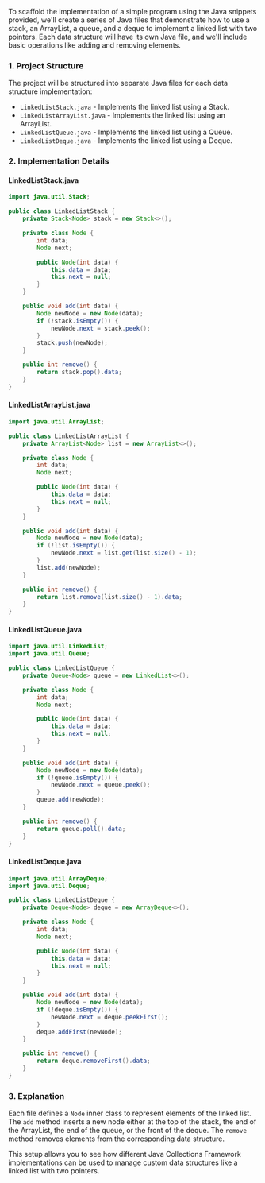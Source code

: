 To scaffold the implementation of a simple program using the Java snippets provided, we'll create a series of Java files that demonstrate how to use a stack, an ArrayList, a queue, and a deque to implement a linked list with two pointers. Each data structure will have its own Java file, and we'll include basic operations like adding and removing elements.

### 1. Project Structure
The project will be structured into separate Java files for each data structure implementation:
- `LinkedListStack.java` - Implements the linked list using a Stack.
- `LinkedListArrayList.java` - Implements the linked list using an ArrayList.
- `LinkedListQueue.java` - Implements the linked list using a Queue.
- `LinkedListDeque.java` - Implements the linked list using a Deque.

### 2. Implementation Details

#### LinkedListStack.java
```java
import java.util.Stack;

public class LinkedListStack {
    private Stack<Node> stack = new Stack<>();

    private class Node {
        int data;
        Node next;

        public Node(int data) {
            this.data = data;
            this.next = null;
        }
    }

    public void add(int data) {
        Node newNode = new Node(data);
        if (!stack.isEmpty()) {
            newNode.next = stack.peek();
        }
        stack.push(newNode);
    }

    public int remove() {
        return stack.pop().data;
    }
}
```

#### LinkedListArrayList.java
```java
import java.util.ArrayList;

public class LinkedListArrayList {
    private ArrayList<Node> list = new ArrayList<>();

    private class Node {
        int data;
        Node next;

        public Node(int data) {
            this.data = data;
            this.next = null;
        }
    }

    public void add(int data) {
        Node newNode = new Node(data);
        if (!list.isEmpty()) {
            newNode.next = list.get(list.size() - 1);
        }
        list.add(newNode);
    }

    public int remove() {
        return list.remove(list.size() - 1).data;
    }
}
```

#### LinkedListQueue.java
```java
import java.util.LinkedList;
import java.util.Queue;

public class LinkedListQueue {
    private Queue<Node> queue = new LinkedList<>();

    private class Node {
        int data;
        Node next;

        public Node(int data) {
            this.data = data;
            this.next = null;
        }
    }

    public void add(int data) {
        Node newNode = new Node(data);
        if (!queue.isEmpty()) {
            newNode.next = queue.peek();
        }
        queue.add(newNode);
    }

    public int remove() {
        return queue.poll().data;
    }
}
```

#### LinkedListDeque.java
```java
import java.util.ArrayDeque;
import java.util.Deque;

public class LinkedListDeque {
    private Deque<Node> deque = new ArrayDeque<>();

    private class Node {
        int data;
        Node next;

        public Node(int data) {
            this.data = data;
            this.next = null;
        }
    }

    public void add(int data) {
        Node newNode = new Node(data);
        if (!deque.isEmpty()) {
            newNode.next = deque.peekFirst();
        }
        deque.addFirst(newNode);
    }

    public int remove() {
        return deque.removeFirst().data;
    }
}
```

### 3. Explanation
Each file defines a `Node` inner class to represent elements of the linked list. The `add` method inserts a new node either at the top of the stack, the end of the ArrayList, the end of the queue, or the front of the deque. The `remove` method removes elements from the corresponding data structure.

This setup allows you to see how different Java Collections Framework implementations can be used to manage custom data structures like a linked list with two pointers.